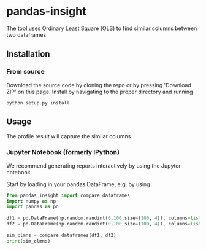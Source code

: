 # pandas-insight
The tool uses Ordinary Least Square (OLS) to find similar columns between two dataframes

## Installation
### From source

Download the source code by cloning the repo or by pressing 'Download ZIP' on this page. Install by navigating to the proper directory and running

    python setup.py install
## Usage

The profile result will capture the similar columns

### Jupyter Notebook (formerly IPython)

We recommend generating reports interactively by using the Jupyter notebook. 

Start by loading in your pandas DataFrame, e.g. by using
```python
from pandas_insight import compare_dataframes
import numpy as np
import pandas as pd
        
df1 = pd.DataFrame(np.random.randint(0,100,size=(100, 4)), columns=list('ABCD'))
df2 = pd.DataFrame(np.random.randint(0,100,size=(100, 4)), columns=list('ABCD'))
        
sim_clmns = compare_dataframes(df1, df2)
print(sim_clmns)

```
